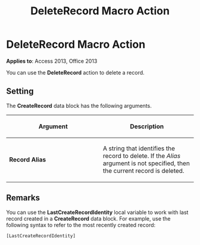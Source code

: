﻿---
title: DeleteRecord Macro Action
TOCTitle: DeleteRecord Macro Action
ms:assetid: c656a72c-c037-76a5-dc07-f6eccb6590dd
ms:mtpsurl: https://msdn.microsoft.com/library/Ff823132(v=office.15)
ms:contentKeyID: 48547624
ms.date: 09/18/2015
mtps_version: v=office.15
---

# DeleteRecord Macro Action

**Applies to**: Access 2013, Office 2013

You can use the **DeleteRecord** action to delete a record.

## Setting

The **CreateRecord** data block has the following arguments.

<table>
<colgroup>
<col style="width: 50%" />
<col style="width: 50%" />
</colgroup>
<thead>
<tr class="header">
<th><p>Argument</p></th>
<th><p>Description</p></th>
</tr>
</thead>
<tbody>
<tr class="odd">
<td><p><strong>Record Alias</strong></p></td>
<td><p>A string that identifies the record to delete. If the <em>Alias</em> argument is not specified, then the current record is deleted.</p></td>
</tr>
</tbody>
</table>

## Remarks

You can use the **LastCreateRecordIdentity** local variable to work with last record created in a **CreateRecord** data block. For example, use the following syntax to refer to the most recently created record:

`[LastCreateRecordIdentity]`

